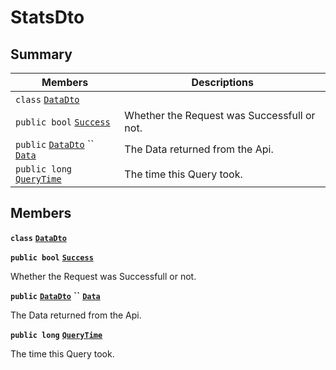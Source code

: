# StatsDto

## Summary

| Members                                                                                                                                                                                                    | Descriptions                                |
| ---------------------------------------------------------------------------------------------------------------------------------------------------------------------------------------------------------- | ------------------------------------------- |
| `class` [`DataDto`](AtomicMarketApiClient--StatsDto--DataDto.md)                                                                                                                                           |                                             |
| `public bool` [`Success`](AtomicMarketApiClient--StatsDto.md#class\_atomic\_market\_api\_client\_1\_1\_stats\_dto\_1a506fb037fbb6bfe8f254c021a2c3cfac)                                                     | Whether the Request was Successfull or not. |
| `public` [`DataDto`](AtomicMarketApiClient--StatsDto--DataDto.md) `` [`Data`](AtomicMarketApiClient--StatsDto.md#class\_atomic\_market\_api\_client\_1\_1\_stats\_dto\_1a65c0779654774581967081cf3136bd84) | The Data returned from the Api.             |
| `public long` [`QueryTime`](AtomicMarketApiClient--StatsDto.md#class\_atomic\_market\_api\_client\_1\_1\_stats\_dto\_1a6cc7a06930fbe1e28eb7eed2599015c9)                                                   | The time this Query took.                   |

## Members

**`class`** [**`DataDto`**](AtomicMarketApiClient--StatsDto--DataDto.md)

**`public bool`** [**`Success`**](AtomicMarketApiClient--StatsDto.md#class\_atomic\_market\_api\_client\_1\_1\_stats\_dto\_1a506fb037fbb6bfe8f254c021a2c3cfac)

Whether the Request was Successfull or not.

**`public`** [**`DataDto`**](AtomicMarketApiClient--StatsDto--DataDto.md) **``** [**`Data`**](AtomicMarketApiClient--StatsDto.md#class\_atomic\_market\_api\_client\_1\_1\_stats\_dto\_1a65c0779654774581967081cf3136bd84)

The Data returned from the Api.

**`public long`** [**`QueryTime`**](AtomicMarketApiClient--StatsDto.md#class\_atomic\_market\_api\_client\_1\_1\_stats\_dto\_1a6cc7a06930fbe1e28eb7eed2599015c9)

The time this Query took.
